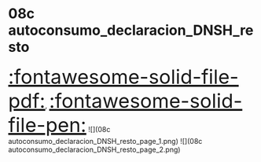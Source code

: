 # 08c autoconsumo_declaracion_DNSH_resto
<a href="../08c autoconsumo_declaracion_DNSH_resto.pdf" style="font-size: 40px;">   :fontawesome-solid-file-pdf:</a>,
<a href="../08c autoconsumo_declaracion_DNSH_resto.html" style="font-size: 40px;">    :fontawesome-solid-file-pen:</a>
![](08c autoconsumo_declaracion_DNSH_resto_page_1.png)
![](08c autoconsumo_declaracion_DNSH_resto_page_2.png)

